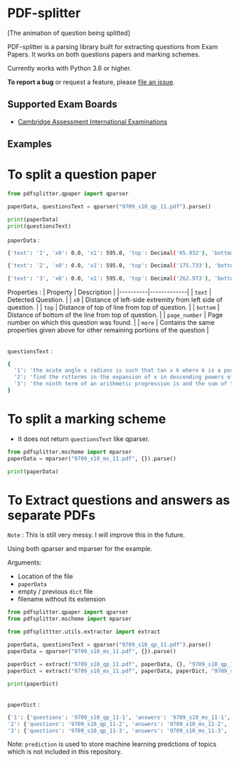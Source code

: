 # PDF-splitter

[The animation of question being splitted]

PDF-splitter is a parsing library built for extracting questions from Exam Papers. 
It works on both questions papers and marking schemes.

Currently works with Python 3.6 or higher.

__To report a bug__ or request a feature, please [file an issue](https://github.com/ManishGotame/PDF-splitter/issues/new/choose).


## Supported Exam Boards
- [Cambridge Assessment International Examinations](https://www.cambridgeinternational.org/)

## 

## Examples

# To split a question paper 

```python
from pdfsplitter.qpaper import qparser

paperData, questionsText = qparser("9709_s10_qp_11.pdf").parse()

print(paperData)
print(questionsText)
```

`paperData` :
```sh
{'text': '1', 'x0': 0.0, 'x1': 595.0, 'top': Decimal('65.932'), 'bottom': Decimal('170.733'), 'upright': True, 'direction': 1, 'fontname': 'HVQXXC+Times-Bold', 'page_number': 2, 'more': []}

{'text': '2', 'x0': 0.0, 'x1': 595.0, 'top': Decimal('175.733'), 'bottom': Decimal('257.973'), 'upright': True, 'direction': 1, 'fontname': 'HVQXXC+Times-Bold', 'page_number': 2, 'more': []}

{'text': '3', 'x0': 0.0, 'x1': 595.0, 'top': Decimal('262.973'), 'bottom': Decimal('374.733'), 'upright': True, 'direction': 1, 'fontname': 'HVQXXC+Times-Bold', 'page_number': 2, 'more': []}
```

Properties :
| Property | Description |
|----------|-------------|
| `text` | Detected Question. |
| `x0` | Distance of left-side extremity from left side of question. |
| `top` | Distance of top of line from top of question. |
| `bottom` | Distance of bottom of the line from top of question. |
| `page_number` | Page number on which this question was found. |
| `more` | Contains the same properties given above for other remaining portions of the question |

##

`questionsText` :

```sh
{
  '1': 'the acute angle x radians is such that tan x k where k is a positive constant express in terms of k i tan x ii tan x iii sin x ', 
  '2': 'find the rstterms in the expansion of x in descending powers of x ii hence the coefcient of x in the expansion of', 
  '3': 'the ninth term of an arithmetic progression is and the sum of the find the of the progression and the common difference the nth term of the progression is ii find the value of n '
}

```


##
# To split a marking scheme
  - It does not return `questionsText` like qparser.

```python
from pdfsplitter.mscheme import mparser
paperData = mparser("9709_s10_ms_11.pdf", {}).parse()

print(paperData)
```

##
# To Extract questions and answers as separate PDFs

`Note` : This is still very messy. I will improve this in the future.

Using both qparser and mparser for the example.

Arguments:
- Location of the file
- `paperData`
- empty / previous `dict` file
- filename without its extension

```python
from pdfsplitter.qpaper import qparser
from pdfsplitter.mscheme import mparser

from pdfsplittter.utils.extractor import extract

paperData, questionsText = qparser("9709_s10_qp_11.pdf").parse()
paperData = qparser("9709_s10_ms_11.pdf", {}).parse()

paperDict = extract("9709_s10_qp_11.pdf", paperData, {}, "9709_s10_qp_11")
paperDict = extract("9709_s10_ms_11.pdf", paperData, paperDict, "9709_s10_ms_11")

print(paperDict)
```

##
`paperDict` :

```sh
{'1': {'questions': '9709_s10_qp_11-1', 'answers': '9709_s10_ms_11-1', 'prediction': ''}, 
'2': {'questions': '9709_s10_qp_11-2', 'answers': '9709_s10_ms_11-2', 'prediction': ''}, 
'3': {'questions': '9709_s10_qp_11-3', 'answers': '9709_s10_ms_11-3', 'prediction': ''}}
```

Note: `prediction` is used to store machine learning predctions of topics which is not included in this repository.






